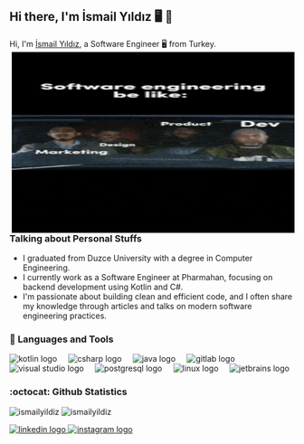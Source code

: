 ## Hi there, I'm İsmail Yıldız 🖥️ 🚀

Hi, I'm [İsmail Yıldız](https://www.linkedin.com/in/imsims/), a Software Engineer 🖥️ from Turkey.  
<img align="right" alt="GIF" src="software_engineer.gif" width="500" height="320" />

### Talking about Personal Stuffs

- I graduated from Duzce University with a degree in Computer Engineering.  
- I currently work as a Software Engineer at Pharmahan, focusing on backend development using Kotlin and C#.  
- I'm passionate about building clean and efficient code, and I often share my knowledge through articles and talks on modern software engineering practices.

### 🧰 Languages and Tools
<p align="left">
  <img src="https://img.shields.io/badge/Kotlin-7F52FF?logo=kotlin&logoColor=white&style=for-the-badge" height="30" alt="kotlin logo"  />
  <img width="12" />
  <img src="https://img.shields.io/badge/C Sharp-239120?logo=csharp&logoColor=white&style=for-the-badge" height="30" alt="csharp logo"  />
  <img width="12" />
  <img src="https://img.shields.io/badge/Java-007396?logo=java&logoColor=white&style=for-the-badge" height="30" alt="java logo"  />
  <img width="12" />
  <img src="https://img.shields.io/badge/GitLab-FC6D26?logo=gitlab&logoColor=white&style=for-the-badge" height="30" alt="gitlab logo"  />
  <img width="12" />
  <img src="https://img.shields.io/badge/Visual Studio-5C2D91?logo=visualstudio&logoColor=white&style=for-the-badge" height="30" alt="visual studio logo"  />
  <img width="12" />
  <img src="https://img.shields.io/badge/PostgreSQL-336791?logo=postgresql&logoColor=white&style=for-the-badge" height="30" alt="postgresql logo"  />
  <img width="12" />
  <img src="https://img.shields.io/badge/Linux-FCC624?logo=linux&logoColor=black&style=for-the-badge" height="30" alt="linux logo"  />
  <img width="12" />
  <img src="https://img.shields.io/badge/JetBrains-000000?logo=jetbrains&logoColor=white&style=for-the-badge" height="30" alt="jetbrains logo"  />
</p>

### :octocat: Github Statistics
<p align="left">
<img src="https://github-readme-stats.vercel.app/api?username=devsimss&show_icons=true&theme=radical" alt="ismailyildiz" width="480" height="180" />
<img src="https://github-readme-stats.vercel.app/api/top-langs/?username=devssims&layout=compact&hide=html&theme=radical" alt="ismailyildiz"/>
</p>

<div align="left">
  <a href="https://www.linkedin.com/in/imsims/" target="_blank">
    <img src="https://img.shields.io/static/v1?message=LinkedIn&logo=linkedin&label=&color=0077B5&logoColor=white&labelColor=&style=for-the-badge" height="35" alt="linkedin logo"  />
  </a>
  <a href="https://instagram.com/growims" target="_blank">
    <img src="https://img.shields.io/static/v1?message=Instagram&logo=instagram&label=&color=E4405F&logoColor=white&labelColor=&style=for-the-badge" height="35" alt="instagram logo"  />
  </a>
</div>
